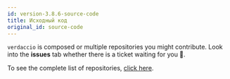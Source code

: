 ```yaml
---
id: version-3.8.6-source-code
title: Исходный код
original_id: source-code
---
```

`verdaccio` is composed or multiple repositories you might contribute. Look into the **issues** tab whether there is a ticket waiting for you 🤠.

To see the complete list of repositories, [click here](https://github.com/verdaccio/verdaccio/wiki/Repositories).
